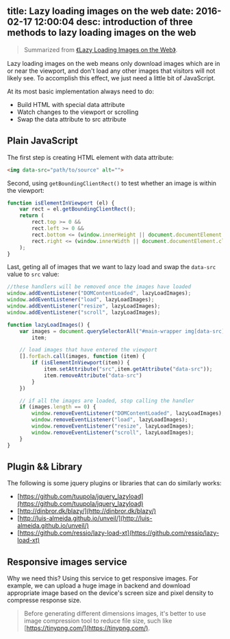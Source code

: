 title: Lazy loading images on the web
date: 2016-02-17 12:00:04
desc: introduction of three methods to lazy loading images on the web
---

> Summarized from [《Lazy Loading Images on the Web》](http://developer.telerik.com/featured/lazy-loading-images-on-the-web/).

Lazy loading images on the web means only download images which are in or near the viewport, and don't load any other images that visitors will not likely see. To accomplish this effect, we just need a little bit of JavaScript.

At its most basic implementation always need to do:

- Build HTML with special data attribute
- Watch changes to the viewport or scrolling
- Swap the data attribute to src attribute

<!-- more -->

## Plain JavaScript

The first step is creating HTML element with data attribute:

```html
<img data-src="path/to/source" alt="">
```

Second, using `getBoundingClientRect()` to test whether an image is within the viewport:

```js
function isElementInViewport (el) {
    var rect = el.getBoundingClientRect();
    return (
        rect.top >= 0 &&
        rect.left >= 0 &&
        rect.bottom <= (window.innerHeight || document.documentElement.clientHeight) &&
        rect.right <= (window.innerWidth || document.documentElement.clientWidth)
    );
}
```

Last, geting all of images that we want to lazy load and swap the `data-src` value to `src` value:

```js
//these handlers will be removed once the images have loaded
window.addEventListener("DOMContentLoaded", lazyLoadImages);
window.addEventListener("load", lazyLoadImages);
window.addEventListener("resize", lazyLoadImages);
window.addEventListener("scroll", lazyLoadImages);

function lazyLoadImages() {
    var images = document.querySelectorAll("#main-wrapper img[data-src]"),
        item;

    // load images that have entered the viewport
    [].forEach.call(images, function (item) {
        if (isElementInViewport(item)) {
            item.setAttribute("src",item.getAttribute("data-src"));
            item.removeAttribute("data-src")
        }
    })

    // if all the images are loaded, stop calling the handler
    if (images.length == 0) {
        window.removeEventListener("DOMContentLoaded", lazyLoadImages);
        window.removeEventListener("load", lazyLoadImages);
        window.removeEventListener("resize", lazyLoadImages);
        window.removeEventListener("scroll", lazyLoadImages);
    }
}
```

## Plugin && Library

The following is some jquery plugins or libraries that can do similarly works:

- [https://github.com/tuupola/jquery_lazyload](https://github.com/tuupola/jquery_lazyload)
- [http://dinbror.dk/blazy/](http://dinbror.dk/blazy/)
- [http://luis-almeida.github.io/unveil/](http://luis-almeida.github.io/unveil/)
- [https://github.com/ressio/lazy-load-xt](https://github.com/ressio/lazy-load-xt)

## Responsive images service

Why we need this? Using this service to get responsive images. For example, we can upload a huge image in backend and download appropriate image based on the device's screen size and pixel density to compresse response size.

> Before generating different dimensions images, it's better to use image compression tool to reduce file size, such like [https://tinypng.com/](https://tinypng.com/). 

























